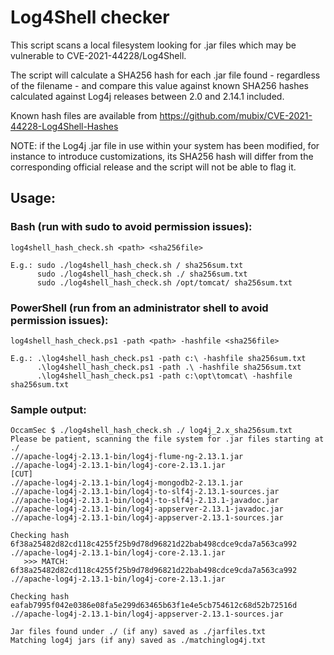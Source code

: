# Log4Shell checker

This script scans a local filesystem looking for .jar files which may be vulnerable to CVE-2021-44228/Log4Shell.

The script will calculate a SHA256 hash for each .jar file found - regardless of the filename - and compare this value against known SHA256 hashes calculated against Log4j releases between 2.0 and 2.14.1 included.

Known hash files are available from https://github.com/mubix/CVE-2021-44228-Log4Shell-Hashes

NOTE: if the Log4j .jar file in use within your system has been modified, for instance to introduce customizations, its SHA256 hash will differ from the corresponding official release and the script will not be able to flag it.

## Usage:

### Bash (run with sudo to avoid permission issues):
```
log4shell_hash_check.sh <path> <sha256file>

E.g.: sudo ./log4shell_hash_check.sh / sha256sum.txt
      sudo ./log4shell_hash_check.sh ./ sha256sum.txt
      sudo ./log4shell_hash_check.sh /opt/tomcat/ sha256sum.txt
```

### PowerShell (run from an administrator shell to avoid permission issues):
```
log4shell_hash_check.ps1 -path <path> -hashfile <sha256file>

E.g.: .\log4shell_hash_check.ps1 -path c:\ -hashfile sha256sum.txt
      .\log4shell_hash_check.ps1 -path .\ -hashfile sha256sum.txt
      .\log4shell_hash_check.ps1 -path c:\opt\tomcat\ -hashfile sha256sum.txt
```

### Sample output:

```
OccamSec $ ./log4shell_hash_check.sh ./ log4j_2.x_sha256sum.txt
Please be patient, scanning the file system for .jar files starting at ./
.//apache-log4j-2.13.1-bin/log4j-flume-ng-2.13.1.jar
.//apache-log4j-2.13.1-bin/log4j-core-2.13.1.jar
[CUT]
.//apache-log4j-2.13.1-bin/log4j-mongodb2-2.13.1.jar
.//apache-log4j-2.13.1-bin/log4j-to-slf4j-2.13.1-sources.jar
.//apache-log4j-2.13.1-bin/log4j-to-slf4j-2.13.1-javadoc.jar
.//apache-log4j-2.13.1-bin/log4j-appserver-2.13.1-javadoc.jar
.//apache-log4j-2.13.1-bin/log4j-appserver-2.13.1-sources.jar

Checking hash 6f38a25482d82cd118c4255f25b9d78d96821d22bab498cdce9cda7a563ca992  .//apache-log4j-2.13.1-bin/log4j-core-2.13.1.jar
   >>> MATCH: 6f38a25482d82cd118c4255f25b9d78d96821d22bab498cdce9cda7a563ca992  .//apache-log4j-2.13.1-bin/log4j-core-2.13.1.jar

Checking hash eafab7995f042e0386e08fa5e299d63465b63f1e4e5cb754612c68d52b72516d  .//apache-log4j-2.13.1-bin/log4j-appserver-2.13.1-sources.jar

Jar files found under ./ (if any) saved as ./jarfiles.txt
Matching log4j jars (if any) saved as ./matchinglog4j.txt
```
